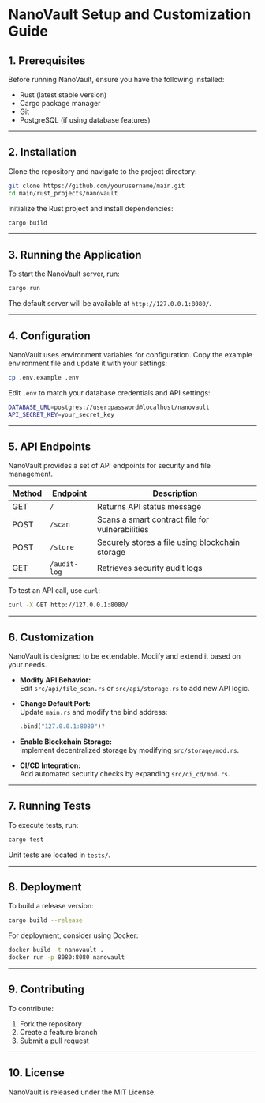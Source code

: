 # NanoVault Setup and Customization Guide  

## 1. Prerequisites  
Before running NanoVault, ensure you have the following installed:  
- Rust (latest stable version)  
- Cargo package manager  
- Git  
- PostgreSQL (if using database features)  

---

## 2. Installation  

Clone the repository and navigate to the project directory:  
```sh
git clone https://github.com/yourusername/main.git
cd main/rust_projects/nanovault
```

Initialize the Rust project and install dependencies:  
```sh
cargo build
```

---

## 3. Running the Application  

To start the NanoVault server, run:  
```sh
cargo run
```
The default server will be available at `http://127.0.0.1:8080/`.  

---

## 4. Configuration  

NanoVault uses environment variables for configuration. Copy the example environment file and update it with your settings:  
```sh
cp .env.example .env
```
Edit `.env` to match your database credentials and API settings:  
```sh
DATABASE_URL=postgres://user:password@localhost/nanovault
API_SECRET_KEY=your_secret_key
```

---

## 5. API Endpoints  

NanoVault provides a set of API endpoints for security and file management.  

| Method | Endpoint       | Description                                   |
|--------|--------------|----------------------------------------------|
| GET    | `/`          | Returns API status message                   |
| POST   | `/scan`      | Scans a smart contract file for vulnerabilities |
| POST   | `/store`     | Securely stores a file using blockchain storage |
| GET    | `/audit-log` | Retrieves security audit logs                 |

To test an API call, use `curl`:  
```sh
curl -X GET http://127.0.0.1:8080/
```

---

## 6. Customization  

NanoVault is designed to be extendable. Modify and extend it based on your needs.  

- **Modify API Behavior:**  
  Edit `src/api/file_scan.rs` or `src/api/storage.rs` to add new API logic.  

- **Change Default Port:**  
  Update `main.rs` and modify the bind address:  
  ```rust
  .bind("127.0.0.1:8080")?
  ```

- **Enable Blockchain Storage:**  
  Implement decentralized storage by modifying `src/storage/mod.rs`.  

- **CI/CD Integration:**  
  Add automated security checks by expanding `src/ci_cd/mod.rs`.  

---

## 7. Running Tests  

To execute tests, run:  
```sh
cargo test
```
Unit tests are located in `tests/`.  

---

## 8. Deployment  

To build a release version:  
```sh
cargo build --release
```
For deployment, consider using Docker:  

```sh
docker build -t nanovault .
docker run -p 8080:8080 nanovault
```

---

## 9. Contributing  

To contribute:  
1. Fork the repository  
2. Create a feature branch  
3. Submit a pull request  

---

## 10. License  

NanoVault is released under the MIT License.